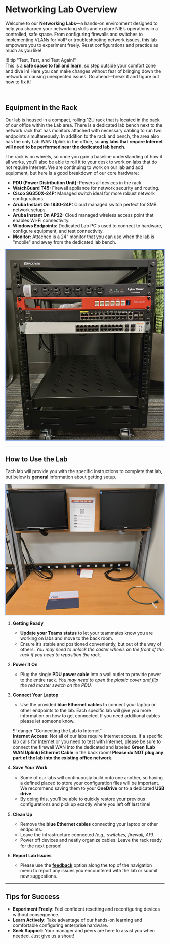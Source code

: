# Networking Lab Overview  

Welcome to our **Networking Labs**—a hands-on environment designed to help you sharpen your networking skills and explore NIE’s operations in a controlled, safe space. From configuring firewalls and switches to implementing VLANs for VoIP or troubleshooting network issues, this lab empowers you to experiment freely. Reset configurations and practice as much as you like!  

!!! tip "Test, Test, and Test Again!"  
    This is a **safe space to fail and learn**, so step outside your comfort zone and dive in! Here you can make changes without fear of bringing down the network or causing unexpected issues. Go ahead—break it and figure out how to fix it!

<br>

## Equipment in the Rack  

Our lab is housed in a compact, rolling 12U rack that is located in the back of our office within the Lab area. There is a dedicated lab bench next to the network rack that has monitors attached with necessary cabling to run two endpoints simultaneously. In addition to the rack and bench, the area also has the only Lab WAN Uplink in the office, so **any labs that require Internet will need to be performed near the dedicated lab bench**. 

The rack is on wheels, so once you gain a baseline understanding of how it all works, you'll also be able to roll it to your desk to work on labs that do not require Internet. We are continuing to work on our lab and add equipment, but here is a good breakdown of our core hardware: 

- **PDU (Power Distribution Unit):** Powers all devices in the rack.  
- **WatchGuard T45:** Firewall appliance for network security and routing.  
- **Cisco SG350X-24P:** Managed switch ideal for more robust network configurations.  
- **Aruba Instant On 1930-24P:** Cloud managed switch perfect for SMB network setups.  
- **Aruba Instant On AP22:** Cloud managed wireless access point that enables Wi-Fi connectivity.  
- **Windows Endpoints:** Dedicated Lab PC's used to connect to hardware, configure equipment, and test connectivity.
- **Monitor:** Attached is a 24" monitor that you can use when the lab is "mobile" and away from the dedicated lab bench.  

![Network Rack Front View](img/rack-full-front.png)  

---

## How to Use the Lab  

Each lab will provide you with the specific instructions to complete that lab, but below is **general** information about getting setup.

![Lab Bench Desk](img/lab-desk-full-front.png)

1. **Getting Ready**  
    - **Update your Teams status** to let your teammates know you are working on labs and move to the back room.
    - Ensure it’s stable and positioned conveniently, but out of the way of others. _You may need to unlock the caster wheels on the front of the rack if you need to reposition the rack._

2. **Power It On**  
    - Plug the single **PDU power cable** into a wall outlet to provide power to the entire rack. _You may need to open the plastic cover and flip the red master switch on the PDU._

3. **Connect Your Laptop**  
    - Use the provided **blue Ethernet cables** to connect your laptop or other endpoints to the lab. Each specific lab will give you more information on how to get connected. If you need additional cables please let someone know.

    !!! danger "Connecting the Lab to Internet"  
        **Internet Access:** Not all of our labs require Internet access. If a specific lab calls for Internet or you need to test with Internet, please be sure to connect the firewall WAN into the dedicated and labeled **Green (Lab WAN Uplink) Ethernet Cable** in the back room! **Please do NOT plug any part of the lab into the existing office network.**

4. **Save Your Work**  
    - Some of our labs will continuously build onto one another, so having a defined placed to store your configuration files will be important. We recommend saving them to your **OneDrive** or to a dedicated **USB drive**.  
    - By doing this, you'll be able to quickly restore your previous configurations and pick up exactly where you left off last time!

5. **Clean Up**  
    - Remove the **blue Ethernet cables** connecting your laptop or other endpoints.  
    - Leave the infrastructure connected _(e.g., switches, firewall, AP)_.  
    - Power off devices and neatly organize cables. Leave the rack ready for the next person!  

6. **Report Lab Issues**  
    - Please use the **[feedback](../../feedback.md)** option along the top of the navigation menu to report any issues you encountered with the lab or submit new suggestions.

---

## Tips for Success

- **Experiment Freely**: Feel confident resetting and reconfiguring devices without consequence.  
- **Learn Actively**: Take advantage of our hands-on learning and comfortable configuring enterprise hardware. 
- **Seek Support**: Your manager and peers are here to assist you when needed. Just give us a shout!  
